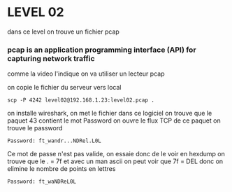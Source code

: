 # LEVEL 02
dans ce level on trouve un fichier pcap
### pcap is an application programming interface (API) for capturing network traffic
comme la video l'indique on va utiliser un lecteur pcap

on copie le fichier du serveur vers local

```
scp -P 4242 level02@192.168.1.23:level02.pcap .
```

on installe wireshark, on met le fichier dans ce logiciel on trouve que le paquet 43 contient le mot Password on ouvre le flux TCP de ce paquet on trouve le password

```
Password: ft_wandr...NDRel.L0L
```

Ce mot de passe n'est pas valide, on essaie donc de le voir en hexdump on trouve que le . = 7f et avec un man ascii on peut voir que 7f = DEL donc on elimine le nombre de points en lettres

```
Password: ft_waNDReL0L
```
